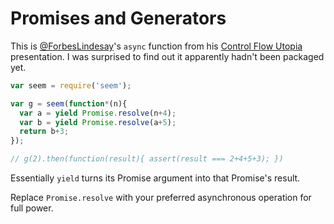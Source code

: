 Promises and Generators
=======================

This is [@ForbesLindesay](https://github.com/ForbesLindesay)'s `async` function from his [Control Flow Utopia](http://pag.forbeslindesay.co.uk/) presentation. I was surprised to find out it apparently hadn't been packaged yet.

```javascript
var seem = require('seem');

var g = seem(function*(n){
  var a = yield Promise.resolve(n+4);
  var b = yield Promise.resolve(a+5);
  return b+3;
});

// g(2).then(function(result){ assert(result === 2+4+5+3); })
```

Essentially `yield` turns its Promise argument into that Promise's result.

Replace `Promise.resolve` with your preferred asynchronous operation for full power.
